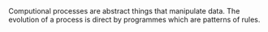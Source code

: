 ##

Computional processes are abstract things that manipulate data. The evolution of a process is direct by programmes which are patterns of rules. 